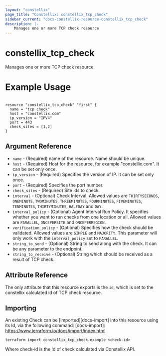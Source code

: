 ```yaml
---
layout: "constellix"
page_title: "Constellix: constellix_tcp_check"
sidebar_current: "docs-constellix-resource-constellix_tcp_check"
description: |-
    Manages one or more TCP check resource
---
```

# constellix_tcp_check #
Manages one or more TCP check resource.

# Example Usage #
```hcl
        
resource "constellix_tcp_check" "first" {
  name = "tcp check"
  host = "constellix.com"
  ip_version = "IPV4"
  port = 443
  check_sites = [1,2]
}

```

## Argument Reference ##
* `name` - (Required) name of the resource. Name should be unique.
* `host` - (Required) Host for the resource, for example "constellix.com". It can be set only once.
* `ip_version` - (Required) Specifies the version of IP. It can be set only once.
* `port` - (Required) Specifies the port number.
* `check_sites` - (Required) Site ids to check.
* `interval` - (Optional) Check Interval. Allowed values are `THIRTYSECONDS`, `ONEMINUTE`, `TWOMINUTES`, `THREEMINUTES`, `FOURMINUTES`, `FIVEMINUTES`, `TENMINUTES`, `THIRTYMINUTES`, `HALFDAY` and `DAY`.
* `interval_policy` - (Optional) Agent Interval Run Policy. It specifies whether you want to run checks from one location or all. Allowed values are `PARALLEL`, `ONCEPERSITE` and `ONCEPERREGION`.
* `verification_policy` - (Optional) Specifies how the check should be validated. Allowed values are `SIMPLE` and `MAJORITY`. This parameter will only work with the `interval_policy` set to `PARALLEL`.
* `string_to_send` - (Optional) String to send along with the check. It can be any parameter to the endpoint.
* `string_to_receive` - (Optional) String which should be received as a result of TCP check.

## Attribute Reference ##
The only attribute that this resource exports is the `id`, which is set to the constellix calculated id of TCP check resource.

## Importing ##

An existing Check can be [imported][docs-import] into this resource using its Id, via the following command:
[docs-import]: https://www.terraform.io/docs/import/index.html


```
terraform import constellix_tcp_check.example <check-id>
```

Where check-id is the Id of check calculated via Constellix API.